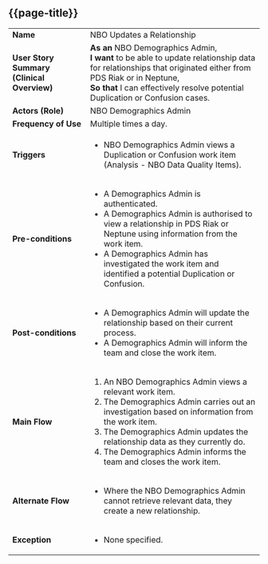 ## {{page-title}}

<table class="assets" title="NBO Updates a Relationship Use Case">
  <tbody>
    <tr>
      <td><strong>Name</strong></td>
      <td>NBO Updates a Relationship</td>
    </tr>
    <tr>
      <td><strong>User Story Summary (Clinical Overview)</strong></td>
      <td>
        <strong>As an</strong> NBO Demographics Admin,<br>
        <strong>I want</strong> to be able to update relationship data for relationships that originated either from PDS Riak or in Neptune,<br>
        <strong>So that</strong> I can effectively resolve potential Duplication or Confusion cases.
      </td>
    </tr>
    <tr>
      <td><strong>Actors (Role)</strong></td>
      <td>NBO Demographics Admin</td>
    </tr>
    <tr>
      <td><strong>Frequency of Use</strong></td>
      <td>Multiple times a day.</td>
    </tr>
    <tr>
      <td><strong>Triggers</strong></td>
      <td>
        <ul>
          <li>NBO Demographics Admin views a Duplication or Confusion work item (Analysis - NBO Data Quality Items).</li>
        </ul>
      </td>
    </tr>
    <tr>
      <td><strong>Pre-conditions</strong></td>
      <td>
        <ul>
          <li>A Demographics Admin is authenticated.</li>
          <li>A Demographics Admin is authorised to view a relationship in PDS Riak or Neptune using information from the work item.</li>
          <li>A Demographics Admin has investigated the work item and identified a potential Duplication or Confusion.</li>
        </ul>
      </td>
    </tr>
    <tr>
      <td><strong>Post-conditions</strong></td>
      <td>
        <ul>
          <li>A Demographics Admin will update the relationship based on their current process.</li>
          <li>A Demographics Admin will inform the team and close the work item.</li>
        </ul>
      </td>
    </tr>
    <tr>
      <td><strong>Main Flow</strong></td>
      <td>
        <ol>
          <li>An NBO Demographics Admin views a relevant work item.</li>
          <li>The Demographics Admin carries out an investigation based on information from the work item.</li>
          <li>The Demographics Admin updates the relationship data as they currently do.</li>
          <li>The Demographics Admin informs the team and closes the work item.</li>
        </ol>
      </td>
    </tr>
    <tr>
      <td><strong>Alternate Flow</strong></td>
      <td>
        <ul>
          <li>Where the NBO Demographics Admin cannot retrieve relevant data, they create a new relationship.</li>
        </ul>
      </td>
    </tr>
    <tr>
      <td><strong>Exception</strong></td>
      <td>
        <ul>
          <li>None specified.</li>
        </ul>
      </td>
    </tr>
  </tbody>
</table>
<br>
